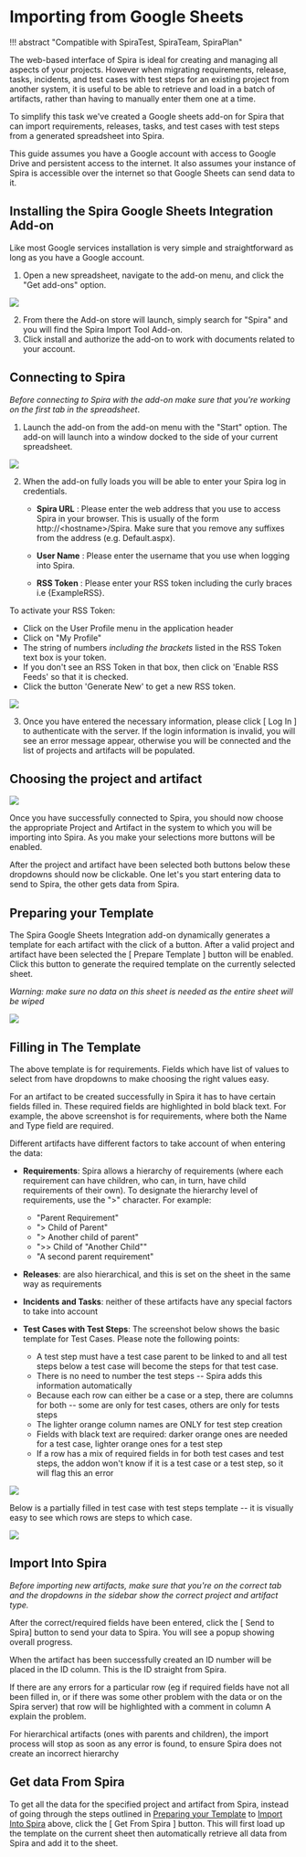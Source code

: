# Importing from Google Sheets
!!! abstract "Compatible with SpiraTest, SpiraTeam, SpiraPlan"

The web-based interface of Spira is ideal for creating and managing all aspects of your projects. However when migrating requirements, release, tasks, incidents, and test cases with test steps for an existing project from another system, it is useful to be able to retrieve and load in a batch of artifacts, rather than having to manually enter them one at a time.

To simplify this task we've created a Google sheets add-on for Spira that can import requirements, releases, tasks, and test cases with test steps from a generated spreadsheet into Spira.

This guide assumes you have a Google account with access to Google Drive and persistent access to the internet. It also assumes your instance of Spira is accessible over the internet so that Google Sheets can send data to it.

## Installing the Spira Google Sheets Integration Add-on
Like most Google services installation is very simple and straightforward as long as you have a Google account.

1.  Open a new spreadsheet, navigate to the add-on menu, and click the "Get add-ons" option.

![](img/Importing_from_Google_Sheets_27.png)

2.  From there the Add-on store will launch, simply search for "Spira" and you will find the Spira Import Tool Add-on.
3.  Click install and authorize the add-on to work with documents related to your account.

## Connecting to Spira

*Before connecting to Spira with the add-on make sure that you're working on the first tab in the spreadsheet*.

1.  Launch the add-on from the add-on menu with the "Start" option. The add-on will launch into a window docked to the side of your current spreadsheet.

![](img/Importing_from_Google_Sheets_28.png)

2.  When the add-on fully loads you will be able to enter your Spira log in credentials.

    -   **Spira URL** : Please enter the web address that you use to access Spira in your browser. This is usually of the form http://<hostname\>/Spira. Make sure that you remove any suffixes from the address (e.g. Default.aspx).

    -   **User Name** : Please enter the username that you use when logging into Spira.
    -   **RSS Token** : Please enter your RSS token including the curly braces i.e {ExampleRSS}.

To activate your RSS Token:

-   Click on the User Profile menu in the application header
-   Click on "My Profile"
-   The string of numbers *including the brackets* listed in the RSS Token text box is your token.
-   If you don't see an RSS Token in that box, then click on 'Enable RSS Feeds' so that it is checked.
-   Click the button 'Generate New' to get a new RSS token.

![](img/Importing_from_Google_Sheets_29.png)

3.  Once you have entered the necessary information, please click \[ Log In \] to authenticate with the server. If the login information is invalid, you will see an error message appear, otherwise you will be connected and the list of projects and artifacts will be populated.

## Choosing the project and artifact

![](img/Importing_from_Google_Sheets_30.png)

Once you have successfully connected to Spira, you should now choose the appropriate Project and Artifact in the system to which you will be importing into Spira. As you make your selections more buttons will be enabled.

After the project and artifact have been selected both buttons below these dropdowns should now be clickable. One let's you start entering data to send to Spira, the other gets data from Spira.

## Preparing your Template
The Spira Google Sheets Integration add-on dynamically generates a template for each artifact with the click of a button. After a valid project and artifact have been selected the \[ Prepare Template \]
button will be enabled. Click this button to generate the required template on the currently selected sheet.

*Warning: make sure no data on this sheet is needed as the entire sheet will be wiped*

![](img/Importing_from_Google_Sheets_31.png)

## Filling in The Template
The above template is for requirements. Fields which have list of values to select from have dropdowns to make choosing the right values easy.

For an artifact to be created successfully in Spira it has to have certain fields filled in. These required fields are highlighted in bold black text. For example, the above screenshot is for requirements, where both the Name and Type field are required.

Different artifacts have different factors to take account of when entering the data:

-   **Requirements**: Spira allows a hierarchy of requirements (where each requirement can have children, who can, in turn, have child requirements of their own). To designate the hierarchy level of requirements, use the "\>" character. For example:

    -   "Parent Requirement"
    -   "\> Child of Parent"
    -   "\> Another child of parent"
    -   "\>\> Child of "Another Child""
    -   "A second parent requirement"

-   **Releases**: are also hierarchical, and this is set on the sheet in the same way as requirements
-   **Incidents** **and Tasks**: neither of these artifacts have any special factors to take into account
-   **Test Cases with Test Steps**: The screenshot below shows the basic template for Test Cases. Please note the following points:

    -   A test step must have a test case parent to be linked to and all test steps below a test case will become the steps for that test case.
    -   There is no need to number the test steps -- Spira adds this information automatically
    -   Because each row can either be a case or a step, there are columns for both -- some are only for test cases, others are only for tests steps
    -   The lighter orange column names are ONLY for test step creation
    -   Fields with black text are required: darker orange ones are needed for a test case, lighter orange ones for a test step
    -   If a row has a mix of required fields in for both test cases and test steps, the addon won't know if it is a test case or a test step, so it will flag this an error

![](img/Importing_from_Google_Sheets_32.png)

Below is a partially filled in test case with test steps template -- it is visually easy to see which rows are steps to which case.

![](img/Importing_from_Google_Sheets_33.png)

## Import Into Spira
*Before importing new artifacts, make sure that you're on the correct tab and the dropdowns in the sidebar show the correct project and artifact type.*

After the correct/required fields have been entered, click the \[ Send to Spira\] button to send your data to Spira. You will see a popup showing overall progress.

When the artifact has been successfully created an ID number will be placed in the ID column. This is the ID straight from Spira.

If there are any errors for a particular row (eg if required fields have not all been filled in, or if there was some other problem with the data or on the Spira server) that row will be highlighted with a comment in column A explain the problem.

For hierarchical artifacts (ones with parents and children), the import process will stop as soon as any error is found, to ensure Spira does not create an incorrect hierarchy

## Get data From Spira

To get all the data for the specified project and artifact from Spira, instead of going through the steps outlined in [Preparing your Template](#preparing-your-template) to [Import Into Spira](#import-into-spiraplan) above, click the \[ Get From Spira \] button. This will first load up the template on the current sheet then automatically retrieve all data from Spira and add it to the sheet.


